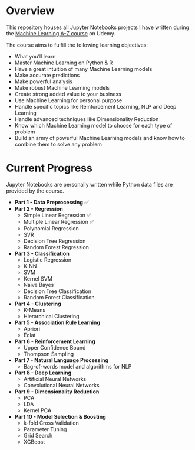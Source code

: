 # Overview

This repository houses all Jupyter Notebooks projects I have written during the [Machine Learning A-Z course](https://www.udemy.com/course/machinelearning/) on Udemy.

The course aims to fulfill the following learning objectives:

- What you’ll learn
- Master Machine Learning on Python & R
- Have a great intuition of many Machine Learning models
- Make accurate predictions
- Make powerful analysis
- Make robust Machine Learning models
- Create strong added value to your business
- Use Machine Learning for personal purpose
- Handle specific topics like Reinforcement Learning, NLP and Deep Learning
- Handle advanced techniques like Dimensionality Reduction
- Know which Machine Learning model to choose for each type of problem
- Build an army of powerful Machine Learning models and know how to combine them to solve any problem

# Current Progress

Jupyter Notebooks are personally written while Python data files are provided by the course.

- **Part 1 - Data Preprocessing** ✅
- **Part 2 - Regression**
  - Simple Linear Regression ✅
  - Multiple Linear Regression ✅
  - Polynomial Regression
  - SVR
  - Decision Tree Regression
  - Random Forest Regression
- **Part 3 - Classification** 
  - Logistic Regression
  - K-NN
  - SVM
  - Kernel SVM
  - Naive Bayes
  - Decision Tree Classification
  - Random Forest Classification
- **Part 4 - Clustering**
  - K-Means
  - Hierarchical Clustering
- **Part 5 - Association Rule Learning**
  - Apriori
  - Eclat
- **Part 6 - Reinforcement Learning**
  - Upper Confidence Bound
  - Thompson Sampling
- **Part 7 - Natural Language Processing**
  - Bag-of-words model and algorithms for NLP
- **Part 8 - Deep Learning**
  - Artificial Neural Networks
  - Convolutional Neural Networks
- **Part 9 - Dimensionality Reduction**
  - PCA
  - LDA
  - Kernel PCA
- **Part 10 - Model Selection & Boosting**
  - k-fold Cross Validation
  - Parameter Tuning
  - Grid Search
  - XGBoost

